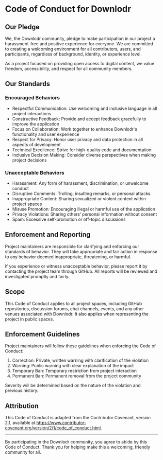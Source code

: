 # Code of Conduct for Downlodr

## Our Pledge

We, the Downlodr community, pledge to make participation in our project a harassment-free and positive experience for everyone. We are committed to creating a welcoming environment for all contributors, users, and participants, regardless of background, identity, or experience level.

As a project focused on providing open access to digital content, we value freedom, accessibility, and respect for all community members.

## Our Standards

### Encouraged Behaviors

* Respectful Communication: Use welcoming and inclusive language in all project interactions
* Constructive Feedback: Provide and accept feedback gracefully to improve the application
* Focus on Collaboration: Work together to enhance Downlodr's functionality and user experience
* Respect for Privacy: Honor user privacy and data protection in all aspects of development
* Technical Excellence: Strive for high-quality code and documentation
* Inclusive Decision Making: Consider diverse perspectives when making project decisions

### Unacceptable Behaviors

* Harassment: Any form of harassment, discrimination, or unwelcome conduct
* Disruptive Comments: Trolling, insulting remarks, or personal attacks
* Inappropriate Content: Sharing sexualized or violent content within project spaces
* Misuse Promotion: Encouraging illegal or harmful use of the application
* Privacy Violations: Sharing others' personal information without consent
* Spam: Excessive self-promotion or off-topic discussions

## Enforcement and Reporting

Project maintainers are responsible for clarifying and enforcing our standards of behavior. They will take appropriate and fair action in response to any behavior deemed inappropriate, threatening, or harmful.

If you experience or witness unacceptable behavior, please report it by contacting the project team through GitHub. All reports will be reviewed and investigated promptly and fairly.

## Scope

This Code of Conduct applies to all project spaces, including GitHub repositories, discussion forums, chat channels, events, and any other venues associated with Downlodr. It also applies when representing the project in public spaces.

## Enforcement Guidelines

Project maintainers will follow these guidelines when enforcing the Code of Conduct:

1. Correction: Private, written warning with clarification of the violation
2. Warning: Public warning with clear explanation of the impact
3. Temporary Ban: Temporary restriction from project interaction
4. Permanent Ban: Permanent removal from the project community

Severity will be determined based on the nature of the violation and previous history.

## Attribution

This Code of Conduct is adapted from the Contributor Covenant, version 2.1, available at https://www.contributor-covenant.org/version/2/1/code_of_conduct.html.

---

By participating in the Downlodr community, you agree to abide by this Code of Conduct. Thank you for helping make this a welcoming, friendly community for all.
